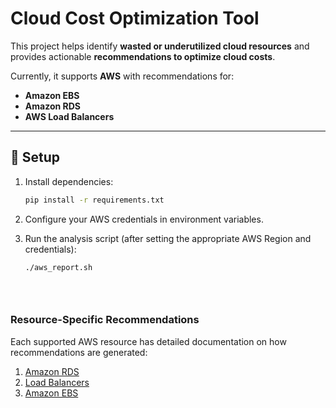 # Cloud Cost Optimization Tool  

This project helps identify **wasted or underutilized cloud resources** and provides actionable **recommendations to optimize cloud costs**.  

Currently, it supports **AWS** with recommendations for:  
- **Amazon EBS**  
- **Amazon RDS**  
- **AWS Load Balancers**  

---

## 🚀 Setup  

1. Install dependencies:  
   ```bash
   pip install -r requirements.txt

2. Configure your AWS credentials in environment variables.

3. Run the analysis script (after setting the appropriate AWS Region and credentials):
    ```bash 
   ./aws_report.sh
 

  
### Resource-Specific Recommendations

Each supported AWS resource has detailed documentation on how recommendations are generated:
1. [Amazon RDS](src/core/aws/resource_handlers/readme/rds.md) 
2. [Load Balancers](src/core/aws/resource_handlers/readme/lb.md)
3. [Amazon EBS](src/core/aws/resource_handlers/readme/ebs.md)
